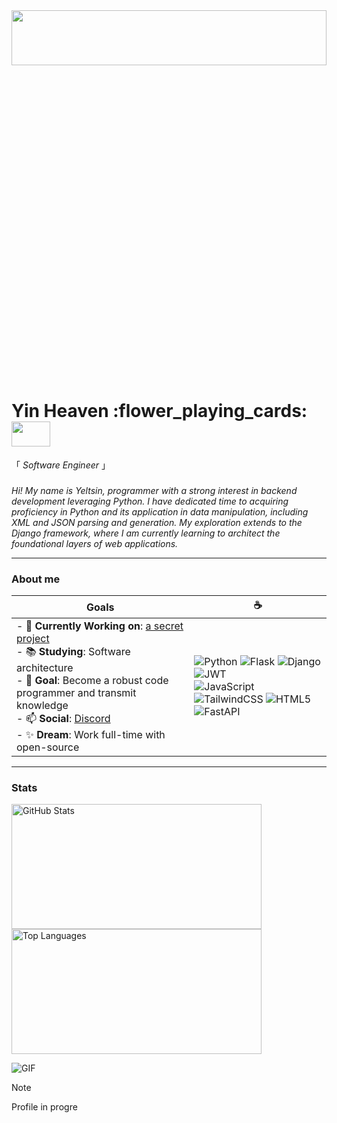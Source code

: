 <img src="https://t3.ftcdn.net/jpg/07/32/10/90/360_F_732109080_4lXwGofazqAiysUpcCnrbflsNOl9EMdW.webp" responsive = 1  height="15%" width="100%">
<h1> Yin Heaven :flower_playing_cards: <img src="https://media.giphy.com/media/v1.Y2lkPTc5MGI3NjExZjFkZ3Y5MTNweWIyZzZqZG41cGthMnh0aWV4cXNoZzdtOWJzMXVudSZlcD12MV9naWZzX3NlYXJjaCZjdD1n/OivwnMmeuNL2ChAqNd/giphy.gif" height="40" width="35%" > </h1> 

「 <em> Software Engineer </em>」

### 
<em>Hi! My name is Yeltsin, programmer with a strong interest in backend development leveraging Python. I have dedicated time to acquiring proficiency in Python and its application in data manipulation, including XML and JSON parsing and generation. My exploration extends to the Django framework, where I am currently learning to architect the foundational layers of web applications.</em>

---

### About me

| **Goals**                                                                                                                                                                                                                     | **:coffee:**                                                                                                                                                                                                 |
|---------------------------------------------------------------------------------------------------------------------------------------------------------------------------------------------------------------------------------|---------------------------------------------------------------------------------------------------------------------------------------------------------------------------------------------------------|
| - 🔭 **Currently Working on**: [a secret project](https://www.youtube.com/watch?v=dQw4w9WgXcQ) <br> - 📚 **Studying**: Software architecture <br> - 🏹 **Goal**: Become a robust code programmer and transmit knowledge <br> - 📫 **Social**: [Discord](https://discordapp.com/) <br> - ✨ **Dream**: Work full-time with open-source | ![Python](https://img.shields.io/badge/python-3670A0?style=for-the-badge&logo=python&logoColor=ffdd54) ![Flask](https://img.shields.io/badge/flask-%23000.svg?style=for-the-badge&logo=flask&logoColor=white) ![Django](https://img.shields.io/badge/django-%23092E20.svg?style=for-the-badge&logo=django&logoColor=white) ![JWT](https://img.shields.io/badge/JWT-black?style=for-the-badge&logo=JSON%20web%20tokens) <br>	![JavaScript](https://img.shields.io/badge/javascript-%23323330.svg?style=for-the-badge&logo=javascript&logoColor=%23F7DF1E) ![TailwindCSS](https://img.shields.io/badge/tailwindcss-%2338B2AC.svg?style=for-the-badge&logo=tailwind-css&logoColor=white) 	![HTML5](https://img.shields.io/badge/html5-%23E34F26.svg?style=for-the-badge&logo=html5&logoColor=white) ![FastAPI](https://img.shields.io/badge/FastAPI-005571?style=for-the-badge&logo=fastapi) |

---
### Stats
<img src="https://github-readme-stats.vercel.app/api?username=YinHeaven&count_private=true&show_icons=true&theme=tokyonight" alt="GitHub Stats" width="400" height="200">

<img src="https://github-readme-stats.vercel.app/api/top-langs/?username=YinHeaven&theme=tokyonight&layout=compact" alt="Top Languages" width="400" height="200">

![GIF](https://media.giphy.com/media/v1.Y2lkPTc5MGI3NjExaWU5eWd4h3IwamhuZ1lMmQwMTB6NTFpMiZlcD12MV9naWZzX3NlYXJjaCZjdD1n/a5viI92PAF89q/giphy.gif) 


> [!Note]
> Profile in progre
